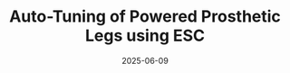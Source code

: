 ---
title: "Auto-Tuning of Powered Prosthetic Legs using ESC"
date: 2025-06-09
video_url: "https://www.youtube.com/watch?v=IP5JwfCHTCw"
description: "This video shows an extremum seeking controller (ESC) for simultaneously tuning the feedback control gains of a knee-ankle powered prosthetic leg using continuous-phase controllers. We developed a cost function whose optimum shifts as walking speed changes. Walking experiments show the effectiveness of ESC to track the optimum across different walking speeds. See our TCST paper for more details."
---